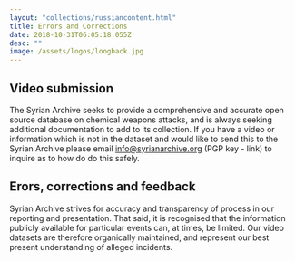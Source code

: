 ```yaml
---
layout: "collections/russiancontent.html"
title: Errors and Corrections
date: 2018-10-31T06:05:18.055Z
desc: ""
image: /assets/logos/loogback.jpg
---
```


## Video submission
The Syrian Archive seeks to provide a comprehensive and accurate open source database on chemical weapons attacks, and is always seeking additional documentation to add to its collection. If you have a video or information which is not in the dataset and would like to send this to the Syrian Archive please email  info@syrianarchive.org (PGP key - link) to inquire as to how do do this safely.

## Erors, corrections and feedback
Syrian Archive strives for accuracy and transparency of process in our reporting and presentation. That said, it is recognised that the information publicly available for particular events can, at times, be limited. Our video datasets are therefore organically maintained, and represent our best present understanding of alleged incidents.
